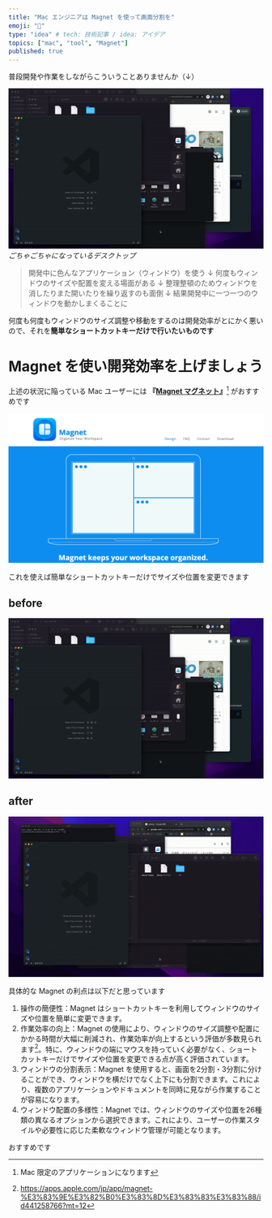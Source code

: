 ```yaml
---
title: "Mac エンジニアは Magnet を使って画面分割を"
emoji: "🧲"
type: "idea" # tech: 技術記事 / idea: アイデア
topics: ["mac", "tool", "Magnet"]
published: true
---
```


普段開発や作業をしながらこういうことありませんか（↓）


![GIF画像](/images/magnet/before_desktop.gif)
*ごちゃごちゃになっているデスクトップ*


> 開発中に色んなアプリケーション（ウィンドウ）を使う
> ↓
> 何度もウィンドウのサイズや配置を変える場面がある
> ↓ 
> 整理整頓のためウィンドウを消したりまた開いたりを繰り返すのも面倒 
> ↓ 
> 結果開発中に一つ一つのウィンドウを動かしまくることに


何度も何度もウィンドウのサイズ調整や移動をするのは開発効率がとにかく悪いので、それを**簡単なショートカットキーだけで行いたいものです**


# Magnet を使い開発効率を上げましょう

上述の状況に陥っている Mac ユーザーには **『[**Magnet マグネット**](https://magnet.crowdcafe.com/)』**[^1] がおすすめです

![Magnet 画像](/images/magnet/magnet.png)

これを使えば簡単なショートカットキーだけでサイズや位置を変更できます


## before
![GIF画像](/images/magnet/before.gif)

## after
![GIF画像](/images/magnet/after.gif)


具体的な Magnet の利点は以下だと思っています

1. 操作の簡便性：Magnet はショートカットキーを利用してウィンドウのサイズや位置を簡単に変更できます。
2. 作業効率の向上：Magnet の使用により、ウィンドウのサイズ調整や配置にかかる時間が大幅に削減され、作業効率が向上するという評価が多数見られます[^2]。特に、ウィンドウの端にマウスを持っていく必要がなく、ショートカットキーだけでサイズや位置を変更できる点が高く評価されています。 
3. ウィンドウの分割表示：Magnet を使用すると、画面を2分割・3分割に分けることができ、ウィンドウを横だけでなく上下にも分割できます。これにより、複数のアプリケーションやドキュメントを同時に見ながら作業することが容易になります。
4. ウィンドウ配置の多様性：Magnet では、ウィンドウのサイズや位置を26種類の異なるオプションから選択できます。これにより、ユーザーの作業スタイルや必要性に応じた柔軟なウィンドウ管理が可能となります。

おすすめです



[^1]: Mac 限定のアプリケーションになります
[^2]: https://apps.apple.com/jp/app/magnet-%E3%83%9E%E3%82%B0%E3%83%8D%E3%83%83%E3%83%88/id441258766?mt=12
